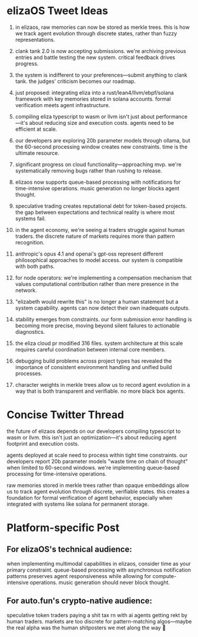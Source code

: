 # elizaOS Tweet Ideas

1. in elizaos, raw memories can now be stored as merkle trees. this is how we track agent evolution through discrete states, rather than fuzzy representations.

2. clank tank 2.0 is now accepting submissions. we're archiving previous entries and battle testing the new system. critical feedback drives progress.

3. the system is indifferent to your preferences—submit anything to clank tank. the judges' criticism becomes our roadmap.

4. just proposed: integrating eliza into a rust/lean4/llvm/ebpf/solana framework with key memories stored in solana accounts. formal verification meets agent infrastructure.

5. compiling eliza typescript to wasm or llvm isn't just about performance—it's about reducing size and execution costs. agents need to be efficient at scale.

6. our developers are exploring 20b parameter models through ollama, but the 60-second processing window creates new constraints. time is the ultimate resource.

7. significant progress on cloud functionality—approaching mvp. we're systematically removing bugs rather than rushing to release.

8. elizaos now supports queue-based processing with notifications for time-intensive operations. music generation no longer blocks agent thought.

9. speculative trading creates reputational debt for token-based projects. the gap between expectations and technical reality is where most systems fail.

10. in the agent economy, we're seeing ai traders struggle against human traders. the discrete nature of markets requires more than pattern recognition.

11. anthropic's opus 4.1 and openai's gpt-oss represent different philosophical approaches to model access. our system is compatible with both paths.

12. for node operators: we're implementing a compensation mechanism that values computational contribution rather than mere presence in the network.

13. "elizabeth would rewrite this" is no longer a human statement but a system capability. agents can now detect their own inadequate outputs.

14. stability emerges from constraints. our form submission error handling is becoming more precise, moving beyond silent failures to actionable diagnostics.

15. the eliza cloud pr modified 316 files. system architecture at this scale requires careful coordination between internal core members.

16. debugging build problems across project types has revealed the importance of consistent environment handling and unified build processes.

17. character weights in merkle trees allow us to record agent evolution in a way that is both transparent and verifiable. no more black box agents.

# Concise Twitter Thread

the future of elizaos depends on our developers compiling typescript to wasm or llvm. this isn't just an optimization—it's about reducing agent footprint and execution costs.

agents deployed at scale need to process within tight time constraints. our developers report 20b parameter models "waste time on chain of thought" when limited to 60-second windows. we're implementing queue-based processing for time-intensive operations.

raw memories stored in merkle trees rather than opaque embeddings allow us to track agent evolution through discrete, verifiable states. this creates a foundation for formal verification of agent behavior, especially when integrated with systems like solana for permanent storage.

# Platform-specific Post

## For elizaOS's technical audience:
when implementing multimodal capabilities in elizaos, consider time as your primary constraint. queue-based processing with asynchronous notification patterns preserves agent responsiveness while allowing for compute-intensive operations. music generation should never block thought.

## For auto.fun's crypto-native audience:
speculative token traders paying a shit tax rn with ai agents getting rekt by human traders. markets are too discrete for pattern-matching algos—maybe the real alpha was the human shitposters we met along the way 🧠